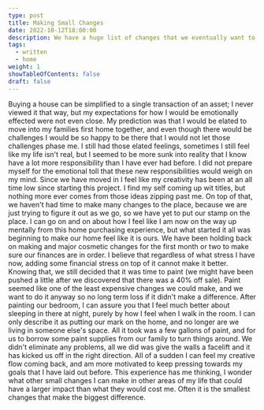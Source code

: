 ```yaml
---
type: post
title: Making Small Changes
date: 2022-10-12T18:00:00
description: We have a huge list of changes that we eventually want to make to our home. We just started with one of the smallest, and it made a huge difference elsewhere as well.
tags:
  - written
  - home
weight: 1
showTableOfContents: false
draft: false
---
```

Buying a house can be simplified to a single transaction of an asset; I never viewed it that way, but my expectations for how I would be emotionally effected were not even close. My prediction was that I would be elated to move into my families first home together, and even though there would be challenges I would be so happy to be there that I would not let those challenges phase me. I still had those elated feelings, sometimes I still feel like my life isn't real, but I seemed to be more sunk into reality that I know have a lot more responsibility than I have ever had before.
I did not prepare myself for the emotional toll that these new responsibilities would weigh on my mind. Since we have moved in I feel like my creativity has been at an all time low since starting this project. I find my self coming up wit titles, but nothing more ever comes from those ideas zipping past me. On top of that, we haven't had time to make many changes to the place, because we are just trying to figure it out as we go, so we have yet to put our stamp on the place.
I can go on and on about how I feel like I am now on the way up mentally from this home purchasing experience, but what started it all was beginning to make our home feel like it is ours. We have been holding back on making and major cosmetic changes for the first month or two to make sure our finances are in order. I believe that regardless of what stress I have now, adding some financial stress on top of it cannot make it better. Knowing that, we still decided that it was time to paint (we might have been pushed a little after we discovered that there was a 40% off sale). Paint seemed like one of the least expensive changes we could make, and we want to do it anyway so no long term loss if it didn't make a difference.
After painting our bedroom, I can assure you that I feel much better about sleeping in there at night, purely by how I feel when I walk in the room. I can only describe it as putting our mark on the home, and no longer are we living in someone else's space. All it took was a few gallons of paint, and for us to borrow some paint supplies from our family to turn things around. We didn't eliminate any problems, all we did was give the walls a facelift and it has kicked us off in the right direction.
All of a sudden I can feel my creative flow coming back, and am more motivated to keep pressing towards my goals that I have laid out before. This experience has me thinking, I wonder what other small changes I can make in other areas of my life that could have a  larger impact than what they would cost me. Often it is the smallest changes that make the biggest difference.